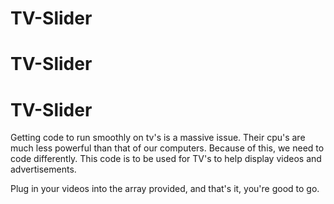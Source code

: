 # TV-Slider
# TV-Slider
# TV-Slider

Getting code to run smoothly on tv's is a massive issue. Their cpu's are much less powerful than that of our computers. Because of this, we need to code differently. This code is to be used for TV's to help display videos and advertisements.

Plug in your videos into the array provided, and that's it, you're good to go.
